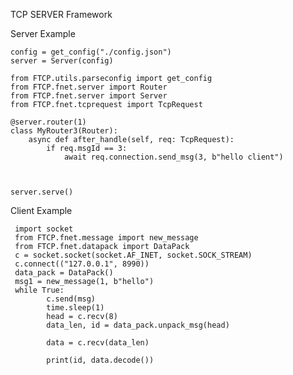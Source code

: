 TCP SERVER Framework
    

Server Example
    
    config = get_config("./config.json")
    server = Server(config)

    from FTCP.utils.parseconfig import get_config
    from FTCP.fnet.server import Router
    from FTCP.fnet.server import Server
    from FTCP.fnet.tcprequest import TcpRequest

    @server.router(1)
    class MyRouter3(Router):
        async def after_handle(self, req: TcpRequest):
            if req.msgId == 3:
                await req.connection.send_msg(3, b"hello client")



    server.serve()

Client Example
     
     import socket
     from FTCP.fnet.message import new_message
     from FTCP.fnet.datapack import DataPack
     c = socket.socket(socket.AF_INET, socket.SOCK_STREAM)
     c.connect(("127.0.0.1", 8990))
     data_pack = DataPack()
     msg1 = new_message(1, b"hello")
     while True:
            c.send(msg)
            time.sleep(1)
            head = c.recv(8)
            data_len, id = data_pack.unpack_msg(head)

            data = c.recv(data_len)

            print(id, data.decode())
